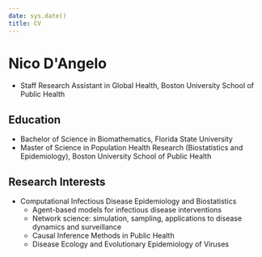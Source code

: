 ```yaml
---
date: sys.date()
title: CV
---
```

# Nico D'Angelo

* Staff Research Assistant in Global Health, Boston University School of Public Health

## Education

* Bachelor of Science in Biomathematics,  Florida State University
* Master of Science in Population Health Research (Biostatistics and Epidemiology), Boston University School of Public Health

## Research Interests
* Computational Infectious Disease Epidemiology and Biostatistics
  * Agent-based models for infectious disease interventions
  * Network science: simulation, sampling, applications to disease dynamics and surveillance
  * Causal Inference Methods in Public Health
  * Disease Ecology and Evolutionary Epidemiology of Viruses



